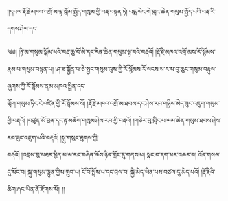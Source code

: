 ﻿  
།།དཔལ་རྡོ་རྗེ་མཁའ་འགྲོ་མ་ལྟ་སྒོམ་སྤྱོད་གསུམ་གྱི་བརྡ་བསྟན་ཏེ། པདྨ་སེང་གེ་གླང་ཆེན་གསུམ་སྤྱོད་པའི་བརྡ་རི་དགས་ཤེལ་དང་  
  
༄༅། །ཉི་མ་གསུམ་སྒོམ་པའི་བརྡ་ཆུ་བོ་མེ་དང་རིན་ཆེན་གསུམ་ལྟ་བའི་བརྡའོ། །རྡོ་རྗེ་མཁའ་འགྲོ་མས་རོ་སྙོམས་རྣམ་པ་གསུམ་བསྟན་པ། །ཤ་ཟ་སྨྱོན་པ་ཅེ་སྤྱང་གསུམ་ལུས་ཀྱི་རོ་སྙོམས་རོ་ལངས་ས་ར་ས་བུ་ཆུང་གསུམ་བརྟུལ་ཞུགས་ཀྱི་རོ་སྙོམས་ནམ་མཁའ་སྤྲིན་དང་  
གློག་གསུམ་ཏིང་ངེ་འཛིན་གྱི་རོ་སྙོམས་སོ། །རྡོ་རྗེ་མཁའ་འགྲོ་མ་ཐབས་དང་ཤེས་རབ་གཉིས་མེད་ཟུང་འཇུག་གསུམ་གྱི་བརྡའོ། །བཙུན་མོ་བྲན་དང་རྟ་མཆོག་གསུམ་ཤེས་རབ་ཀྱི་བརྡའོ། །གཅེར་བུ་གླིང་པ་ལམ་ཆེན་གསུམ་ཐབས་ཤེས་རབ་ཟུང་འཇུག་པའི་བརྡའོ། །སྐུ་གསུང་ཐུགས་ཀྱི་  
བརྡའོ། །འབྲས་བུ་མཐར་ཕྱིན་པ་ལ་རང་བཞིན་ཆོས་ཉིད་གློང་དུ་གནས་པ། སྣང་བ་དག་པར་འཆར་བ། འོད་གསལ་དུ་སོང་བ། སྐུ་གསུམ་ལྷུན་གྱིས་གྲུབ་པ། ངོ་བོ་སྤྲོས་པ་དང་བྲལ་བ། སྐྱེ་མེད་ཡིན་པས་བཙལ་དུ་མེད་པའོ། །རྡོ་རྗེའི་ཚིག་རྐང་ཡིན་ནོ་རྫོགས་སོ།། །།  
  
  
